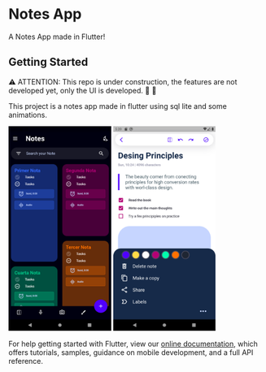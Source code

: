 # Notes App

A Notes App made in Flutter!

## Getting Started

:warning: ATTENTION: This repo is under construction, the features are not developed yet, only the UI is developed. :hammer: :wrench:


This project is a notes app made in flutter using sql lite and some animations.

<img src="https://github.com/davidhrgl/Notes_App/blob/master/screenshot/img1.png?raw=true" width="40%" height="40%">

<img src="https://github.com/davidhrgl/Notes_App/blob/master/screenshot/img2.png?raw=true" width="40%" height="40%">

For help getting started with Flutter, view our
[online documentation](https://flutter.dev/docs), which offers tutorials,
samples, guidance on mobile development, and a full API reference.